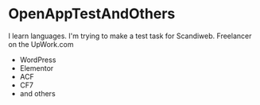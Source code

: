 # OpenAppTestAndOthers
I learn languages.
I'm trying to make a test task for Scandiweb.
Freelancer on the UpWork.com 
- WordPress
- Elementor
- ACF
- CF7
- and others
